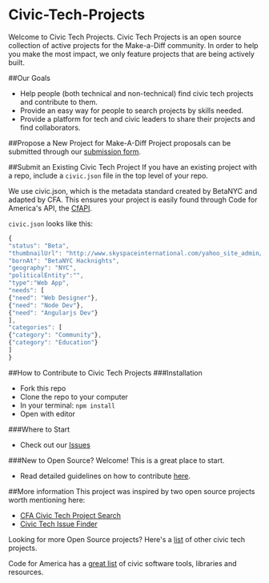 # Civic-Tech-Projects
Welcome to Civic Tech Projects. Civic Tech Projects is an open source collection of active projects for the Make-a-Diff community. In order to help you make the most impact, we only feature projects that are being actively built.

##Our Goals
* Help people (both technical and non-technical) find civic tech projects and contribute to them.
* Provide an easy way for people to search projects by skills needed.
* Provide a platform for tech and civic leaders to share their projects and find collaborators.

##Propose a New Project for Make-A-Diff
Project proposals can be submitted through our [submission form](https://docs.google.com/spreadsheets/d/1V9RmJ4BW8gwQo3hQsUo5rEcuRnRJWbdxDtPwMZOvixU/edit#gid=0). 

##Submit an Existing Civic Tech Project
If you have an existing project with a repo, include a `civic.json` file in the top level of your repo.

We use civic.json, which is the metadata standard created by BetaNYC and adapted by CFA. This ensures your project is easily found through Code for America's API, the [CfAPI](https://github.com/codeforamerica/cfapi#installation). 

`civic.json` looks like this:
```javascript
{
"status": "Beta",
"thumbnailUrl": "http://www.skyspaceinternational.com/yahoo_site_admin/assets/images/NYC_Skyline_Thumb.97220225.jpg",
"bornAt": "BetaNYC Hacknights",
"geography": "NYC",
"politicalEntity":"",
"type":"Web App",
"needs": [
{"need": "Web Designer"},
{"need": "Node Dev"},
{"need": "Angularjs Dev"}
],
"categories": [
{"category": "Community"},
{"category": "Education"}
]
}
```

##How to Contribute to Civic Tech Projects
###Installation
* Fork this repo
* Clone the repo to your computer
* In your terminal:  `npm install`
* Open with editor

###Where to Start
* Check out our [Issues](https://github.com/make-a-diff/civic-tech-projects/issues)

###New to Open Source?
Welcome! This is a great place to start.
* Read detailed guidelines on how to contribute [here](https://docs.google.com/document/d/1u3xULV7z_inIprMQijTjfw7ja-opoNR22ljmqAbWbVw/edit#heading=h.1qvta437hsxj).

##More information
This project was inspired by two open source projects worth mentioning here:
* [CFA Civic Tech Project Search](http://brigade.codeforamerica.org/brigade/projects?page=6)
* [Civic Tech Issue Finder](http://civicissues.codeforamerica.org/geeks/civicissues)

Looking for more Open Source projects? Here's a [list](https://docs.google.com/document/d/1u3xULV7z_inIprMQijTjfw7ja-opoNR22ljmqAbWbVw/edit#heading=h.stfv427e3nn) of other civic tech projects.

Code for America has a [great list](https://github.com/codeforamerica/awesome-civic) of civic software tools, libraries and resources.

